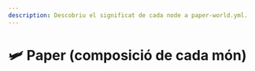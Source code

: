 ```yaml
---
description: Descobriu el significat de cada node a paper-world.yml.
---
```


# 🛩️ Paper (composició de cada món)
